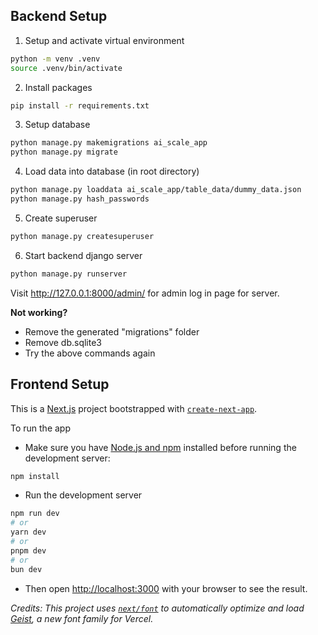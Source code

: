 ## Backend Setup
1. Setup and activate virtual environment
```bash
python -m venv .venv
source .venv/bin/activate    
```
2. Install packages 
```bash
pip install -r requirements.txt
```
3. Setup database
```bash
python manage.py makemigrations ai_scale_app
python manage.py migrate
```
4. Load data into database (in root directory)
```bash
python manage.py loaddata ai_scale_app/table_data/dummy_data.json
python manage.py hash_passwords
```
5. Create superuser 
```bash
python manage.py createsuperuser
```
6. Start backend django server
```bash
python manage.py runserver
```
Visit http://127.0.0.1:8000/admin/ for admin log in page for server.

**Not working?**
- Remove the generated "migrations" folder
- Remove db.sqlite3
- Try the above commands again

## Frontend Setup
This is a [Next.js](https://nextjs.org) project bootstrapped with [`create-next-app`](https://nextjs.org/docs/app/api-reference/cli/create-next-app).

To run the app
- Make sure you have [Node.js and npm](https://nodejs.org/) installed before running the development server:
```bash
npm install
```
- Run the development server
```bash
npm run dev
# or
yarn dev
# or
pnpm dev
# or
bun dev
```
- Then open [http://localhost:3000](http://localhost:3000) with your browser to see the result.

*Credits: This project uses [`next/font`](https://nextjs.org/docs/app/building-your-application/optimizing/fonts) to automatically optimize and load [Geist](https://vercel.com/font), a new font family for Vercel.*